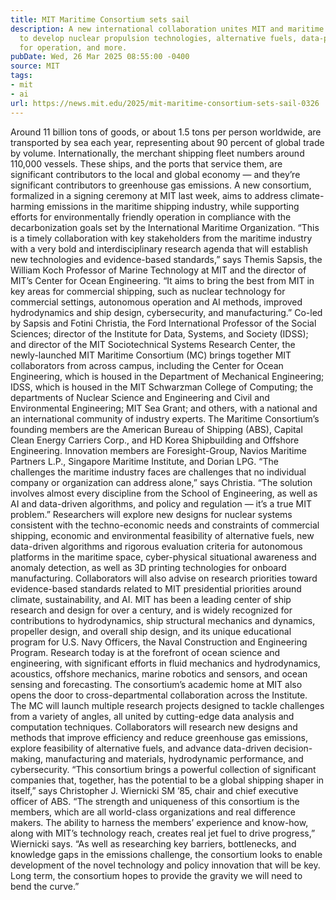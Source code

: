 ```yaml
---
title: MIT Maritime Consortium sets sail
description: A new international collaboration unites MIT and maritime industry leaders
  to develop nuclear propulsion technologies, alternative fuels, data-powered strategies
  for operation, and more.
pubDate: Wed, 26 Mar 2025 08:55:00 -0400
source: MIT
tags:
- mit
- ai
url: https://news.mit.edu/2025/mit-maritime-consortium-sets-sail-0326
---
```


Around 11 billion tons of goods, or about 1.5 tons per person worldwide, are transported by sea each year, representing about 90 percent of global trade by volume. Internationally, the merchant shipping fleet numbers around 110,000 vessels. These ships, and the ports that service them, are significant contributors to the local and global economy — and they’re significant contributors to greenhouse gas emissions.
A new consortium, formalized in a signing ceremony at MIT last week, aims to address climate-harming emissions in the maritime shipping industry, while supporting efforts for environmentally friendly operation in compliance with the decarbonization goals set by the International Maritime Organization.
“This is a timely collaboration with key stakeholders from the maritime industry with a very bold and interdisciplinary research agenda that will establish new technologies and evidence-based standards,” says Themis Sapsis, the William Koch Professor of Marine Technology at MIT and the director of MIT’s Center for Ocean Engineering. “It aims to bring the best from MIT in key areas for commercial shipping, such as nuclear technology for commercial settings, autonomous operation and AI methods, improved hydrodynamics and ship design, cybersecurity, and manufacturing.”
Co-led by Sapsis and Fotini Christia, the Ford International Professor of the Social Sciences; director of the Institute for Data, Systems, and Society (IDSS); and director of the MIT Sociotechnical Systems Research Center, the newly-launched MIT Maritime Consortium (MC) brings together MIT collaborators from across campus, including the Center for Ocean Engineering, which is housed in the Department of Mechanical Engineering; IDSS, which is housed in the MIT Schwarzman College of Computing; the departments of Nuclear Science and Engineering and Civil and Environmental Engineering; MIT Sea Grant; and others, with a national and an international community of industry experts.
The Maritime Consortium’s founding members are the American Bureau of Shipping (ABS), Capital Clean Energy Carriers Corp., and HD Korea Shipbuilding and Offshore Engineering. Innovation members are Foresight-Group, Navios Maritime Partners L.P., Singapore Maritime Institute, and Dorian LPG.
“The challenges the maritime industry faces are challenges that no individual company or organization can address alone,” says Christia. “The solution involves almost every discipline from the School of Engineering, as well as AI and data-driven algorithms, and policy and regulation — it’s a true MIT problem.”
Researchers will explore new designs for nuclear systems consistent with the techno-economic needs and constraints of commercial shipping, economic and environmental feasibility of alternative fuels, new data-driven algorithms and rigorous evaluation criteria for autonomous platforms in the maritime space, cyber-physical situational awareness and anomaly detection, as well as 3D printing technologies for onboard manufacturing. Collaborators will also advise on research priorities toward evidence-based standards related to MIT presidential priorities around climate, sustainability, and AI.
MIT has been a leading center of ship research and design for over a century, and is widely recognized for contributions to hydrodynamics, ship structural mechanics and dynamics, propeller design, and overall ship design, and its unique educational program for U.S. Navy Officers, the Naval Construction and Engineering Program. Research today is at the forefront of ocean science and engineering, with significant efforts in fluid mechanics and hydrodynamics, acoustics, offshore mechanics, marine robotics and sensors, and ocean sensing and forecasting. The consortium’s academic home at MIT also opens the door to cross-departmental collaboration across the Institute.
The MC will launch multiple research projects designed to tackle challenges from a variety of angles, all united by cutting-edge data analysis and computation techniques. Collaborators will research new designs and methods that improve efficiency and reduce greenhouse gas emissions, explore feasibility of alternative fuels, and advance data-driven decision-making, manufacturing and materials, hydrodynamic performance, and cybersecurity.
“This consortium brings a powerful collection of significant companies that, together, has the potential to be a global shipping shaper in itself,” says Christopher J. Wiernicki SM ’85, chair and chief executive officer of ABS.
“The strength and uniqueness of this consortium is the members, which are all world-class organizations and real difference makers. The ability to harness the members’ experience and know-how, along with MIT’s technology reach, creates real jet fuel to drive progress,” Wiernicki says. “As well as researching key barriers, bottlenecks, and knowledge gaps in the emissions challenge, the consortium looks to enable development of the novel technology and policy innovation that will be key. Long term, the consortium hopes to provide the gravity we will need to bend the curve.”